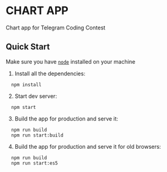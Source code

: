 # CHART APP

Chart app for Telegram Coding Contest

## Quick Start

Make sure you have [`node`](https://nodejs.org/en/) installed on your machine

1) Install all the dependencies:
```
  npm install
```
2) Start dev server:
```
  npm start
```
3) Build the app for production and serve it:
```
  npm run build
  npm run start:build
```
4) Build the app for production and serve it for old browsers:
```
  npm run build
  npm run start:es5
```